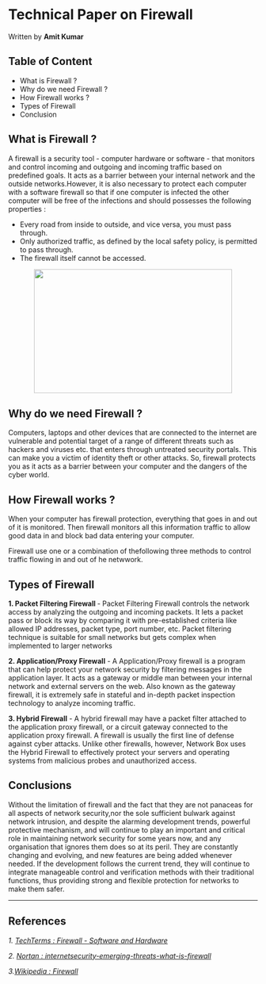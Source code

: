 # **Technical Paper on Firewall**
Written by **Amit Kumar**

## **Table of Content**
  * What is Firewall ?
  * Why do we need Firewall ?
  * How Firewall works ?
  * Types of Firewall
  * Conclusion

## **What is Firewall ?**

A firewall is a security tool - computer hardware or software - that monitors and control incoming and outgoing and incoming traffic based on predefined goals. It acts as a barrier between your internal network and the outside networks.However, it is also necessary to protect each computer with a software firewall so that if one computer is infected the other computer will be free of the infections and should possesses the following properties :
* Every road from inside to outside, and vice versa, you must pass through.
* Only authorized traffic, as defined by the local safety policy, is permitted to pass through.
* The firewall itself cannot be accessed.

<p align="center">
  <img width="400" height="250" src="https://www.howtogeek.com/wp-content/uploads/2013/04/firewall-diagram.png?width=1198&trim=1,1&bg-color=000&pad=1,1">
</p>


## **Why do we need Firewall ?**

Computers, laptops and other devices that are connected to the internet are vulnerable and potential target of a range of different threats such as hackers and viruses etc. that enters through untreated security portals. This can make you a victim of identity theft or other attacks. So, firewall protects you as it acts as a barrier between your computer and the dangers of the cyber world.

## **How Firewall works ?**

When your computer has firewall protection, everything that goes in and out of it is monitored. Then firewall monitors all this information traffic to allow good data in and block bad data entering your computer.

Firewall use one or a combination of thefollowing three methods to control traffic flowing in and out of he netwwork.

## **Types of Firewall**

 <b> 1. Packet Filtering Firewall </b>
    - Packet Filtering Firewall controls the network access by analyzing the outgoing and incoming packets. It lets a packet pass or block its way by comparing it with pre-established criteria like allowed IP addresses, packet type, port number, etc. Packet filtering technique is suitable for small networks but gets complex when implemented to larger networks

<b> 2.  Application/Proxy Firewall</b>
    - A Application/Proxy firewall is a program that can help protect your network security by filtering messages in the application layer. It acts as a gateway or middle man between your internal network and external servers on the web. Also known as the gateway firewall, it is extremely safe in stateful and in-depth packet inspection technology to analyze incoming traffic.

<b> 3. Hybrid Firewall</b>
     - A hybrid firewall may have a packet filter attached to the application proxy firewall, or a circuit gateway connected to the application proxy firewall. A firewall is usually the first line of defense against cyber attacks. Unlike other firewalls, however, Network Box uses the Hybrid Firewall to effectively protect your servers and operating systems from malicious probes and unauthorized access.

## **Conclusions**

   Without the limitation of firewall and the fact that they are not panaceas for all aspects of network security,nor the sole sufficient bulwark against network intrusion, and despite the alarming development trends, powerful protective mechanism, and will continue to play an important and critical role in maintaining network security for some years now, and any organisation that ignores them does so at its peril.
   They are constantly changing and evolving, and new features are being added whenever needed. If the development follows the current trend, they will continue to integrate manageable control and verification methods with their traditional functions, thus providing strong and flexible protection for networks to make them safer.
___
## **References**

*1. [TechTerms : Firewall - Software and Hardware](https://www.youtube.com/watch?v=eO6QKDL3p1I&list=PLBbU9-SUUCwV7Dpk7GI8QDLu3w54TNAA6)*

*2. [Nortan : internetsecurity-emerging-threats-what-is-firewall](https://us.norton.com/internetsecurity-emerging-threats-what-is-firewall.html)*

*3.[Wikipedia : Firewall](https://en.wikipedia.org/wiki/Firewall_(computing))*